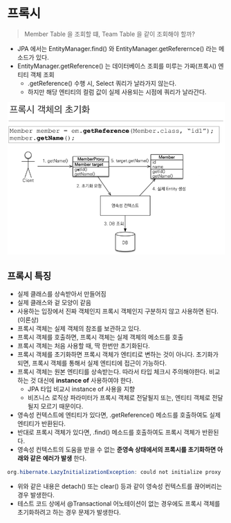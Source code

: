# 프록시
> Member Table 을 조회할 떄, Team Table 을 같이 조회해야 할까?

- JPA 에서는 EntityManager.find() 와 EntityManager.getReferernce() 라는 메소드가 있다.
- EntityManager.getReference() 는 데이터베이스 조회를 미루는 가짜(프록시) 엔티티 객체 조회
  - .getReference() 수행 시, Select 쿼리가 날라가지 않는다.
  - 하지만 해당 엔티티의 컬럼 값이 실제 사용되는 시점에 쿼리가 날라간다.

![](https://github.com/pasudo123/SoftwareZeroToALL/blob/master/Image/%ED%94%84%EB%A1%9D%EC%8B%9C%20%EA%B0%9D%EC%B2%B4%EC%9D%98%20%EC%B4%88%EA%B8%B0%ED%99%94.png)

## 프록시 특징
- 실제 클래스를 상속받아서 만들어짐
- 실제 클래스와 겉 모양이 같음
- 사용하는 입장에서 진짜 객체인지 프록시 객체인지 구분하지 않고 사용하면 된다. (이론상)
- 프록시 객체는 실제 객체의 참조를 보관하고 있다.
- 프록시 객체를 호출하면, 프록시 객체는 실제 객체의 메소드를 호출
- 프록시 객체는 처음 사용할 때, 딱 한번만 초기화된다.
- 프록시 객체를 초기화하면 프록시 객체가 엔티티로 변하는 것이 아니다. 초기화가 되면, 프록시 객체를 통해서 실제 엔티티에 접근이 가능하다.
- 프록시 객체는 원본 엔티티를 상속받는다. 따라서 타입 체크시 주의해야한다. 비교하는 것 대신에 __instance of__ 사용하여야 한다.
  - JPA 타입 비교시 instance of 사용을 지향
  - 비즈니스 로직상 파라미터가 프록시 객체로 전달될지 또는, 엔티티 객체로 전달될지 모르기 때문이다.
- 영속성 컨텍스트에 엔티티가 있다면, .getReference() 메소드를 호출하여도 실제 엔티티가 반환된다.
- 반대로 프록시 객체가 있다면, .find() 메소드를 호출하여도 프록시 객체가 반환된다.
- 영속성 컨텍스트의 도움을 받을 수 없는 __준영속 상태에서의 프록시를 초기화하면 아래와 같은 에러가 발생__ 한다.
```java
org.hibernate.LazyInitializationException: could not initialize proxy
```
  - 위와 같은 내용은 detach() 또는 clear() 등과 같이 영속성 컨텍스트를 끊어버리는 경우 발생한다.
- 테스트 코드 상에서 @Transactional 어노테이션이 없는 경우에도 프록시 객체를 초기화하려고 하는 경우 문제가 발생한다.
